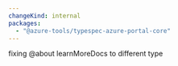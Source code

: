 ```yaml
---
changeKind: internal
packages:
  - "@azure-tools/typespec-azure-portal-core"
---
```


fixing @about learnMoreDocs to different type
